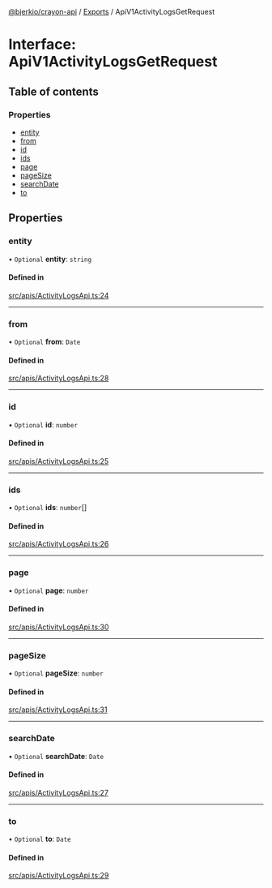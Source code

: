 [@bjerkio/crayon-api](../README.md) / [Exports](../modules.md) / ApiV1ActivityLogsGetRequest

# Interface: ApiV1ActivityLogsGetRequest

## Table of contents

### Properties

- [entity](ApiV1ActivityLogsGetRequest.md#entity)
- [from](ApiV1ActivityLogsGetRequest.md#from)
- [id](ApiV1ActivityLogsGetRequest.md#id)
- [ids](ApiV1ActivityLogsGetRequest.md#ids)
- [page](ApiV1ActivityLogsGetRequest.md#page)
- [pageSize](ApiV1ActivityLogsGetRequest.md#pagesize)
- [searchDate](ApiV1ActivityLogsGetRequest.md#searchdate)
- [to](ApiV1ActivityLogsGetRequest.md#to)

## Properties

### entity

• `Optional` **entity**: `string`

#### Defined in

[src/apis/ActivityLogsApi.ts:24](https://github.com/bjerkio/crayon-api-js/blob/22cd66d/src/apis/ActivityLogsApi.ts#L24)

___

### from

• `Optional` **from**: `Date`

#### Defined in

[src/apis/ActivityLogsApi.ts:28](https://github.com/bjerkio/crayon-api-js/blob/22cd66d/src/apis/ActivityLogsApi.ts#L28)

___

### id

• `Optional` **id**: `number`

#### Defined in

[src/apis/ActivityLogsApi.ts:25](https://github.com/bjerkio/crayon-api-js/blob/22cd66d/src/apis/ActivityLogsApi.ts#L25)

___

### ids

• `Optional` **ids**: `number`[]

#### Defined in

[src/apis/ActivityLogsApi.ts:26](https://github.com/bjerkio/crayon-api-js/blob/22cd66d/src/apis/ActivityLogsApi.ts#L26)

___

### page

• `Optional` **page**: `number`

#### Defined in

[src/apis/ActivityLogsApi.ts:30](https://github.com/bjerkio/crayon-api-js/blob/22cd66d/src/apis/ActivityLogsApi.ts#L30)

___

### pageSize

• `Optional` **pageSize**: `number`

#### Defined in

[src/apis/ActivityLogsApi.ts:31](https://github.com/bjerkio/crayon-api-js/blob/22cd66d/src/apis/ActivityLogsApi.ts#L31)

___

### searchDate

• `Optional` **searchDate**: `Date`

#### Defined in

[src/apis/ActivityLogsApi.ts:27](https://github.com/bjerkio/crayon-api-js/blob/22cd66d/src/apis/ActivityLogsApi.ts#L27)

___

### to

• `Optional` **to**: `Date`

#### Defined in

[src/apis/ActivityLogsApi.ts:29](https://github.com/bjerkio/crayon-api-js/blob/22cd66d/src/apis/ActivityLogsApi.ts#L29)
